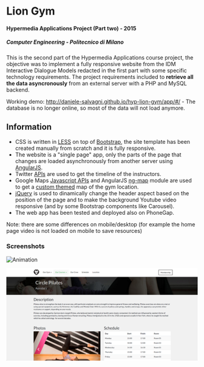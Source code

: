 # Lion Gym
#### Hypermedia Applications Project (Part two) - 2015
##### Computer Engineering - Politecnico di Milano

This is the second part of the Hypermedia Applications course project, the objective was to implement a fully responsive website from the IDM Interactive Dialogue Models redacted in the first part with some specific technology requirements. The project requirements included to **retrieve all the data asyncronously** from an external server with a PHP and MySQL backend.

Working demo: http://daniele-salvagni.github.io/hyp-lion-gym/app/#/ - The database is no longer online, so most of the data will not load anymore.

## Information

- CSS is written in [LESS](http://lesscss.org/) on top of [Bootstrap](http://getbootstrap.com/), the site template has been created manually from scratch and it is fully responsive.
- The website is a "single page" app, only the parts of the page that changes are loaded asynchronously from another server using [AngularJS](https://angularjs.org/).
- Twitter [APIs](https://dev.twitter.com/rest/reference/get/statuses/user_timeline) are used to get the timeline of the instructors.
- Google Maps [Javascript APIs](https://developers.google.com/maps/documentation/javascript/) and AngularJS [ng-map](http://ngmap.github.io/) module are used to get a [custom themed](https://developers.google.com/maps/documentation/javascript/styling) map of the gym location.
- [jQuery](https://jquery.com/) is used to dinamically change the header aspect based on the position of the page and to make the background Youtube video responsive (and by some Bootstrap components like Carousel).
- The web app has been tested and deployed also on PhoneGap.

Note: there are some differences on mobile/desktop (for example the home page video is not loaded on mobile to save resources)

### Screenshots

![Animation](https://github.com/daniele-salvagni/hyp-lion-gym/blob/master/screenvid.gif)

![CoursePage](https://github.com/daniele-salvagni/hyp-lion-gym/blob/master/screenshot2.png)
